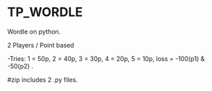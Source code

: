 # TP_WORDLE
Wordle on python.


2 Players / Point based


-Tries:
1 = 50p, 
2 = 40p, 
3 = 30p, 
4 = 20p, 
5 = 10p, 
loss = -100(p1) & -50(p2) .

#zip includes 2 .py files.
